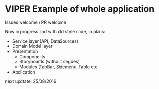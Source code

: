 # VIPER Example of whole application

Issues welcome /
PR welcome

Now in progress and with old style code, in plans:
- Service layer (API, DataSources)
- Domain Model layer
- Presentation
  - Components
  - Storyboards (without segues)
  - Modules (TabBar, Sidemenu, Table etc.)
- Application

next updtate: 25/08/2016
  
